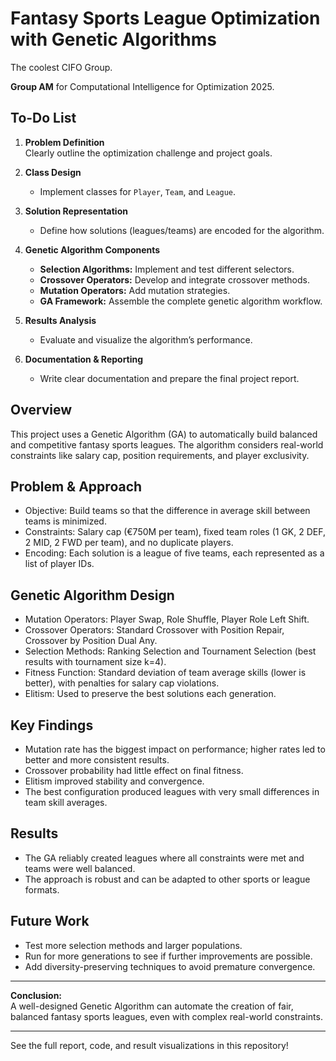 # Fantasy Sports League Optimization with Genetic Algorithms

The coolest CIFO Group.

**Group AM** for Computational Intelligence for Optimization 2025.


##  To-Do List

1. **Problem Definition**  
   Clearly outline the optimization challenge and project goals.

2. **Class Design**  
   - Implement classes for `Player`, `Team`, and `League`.

3. **Solution Representation**  
   - Define how solutions (leagues/teams) are encoded for the algorithm.

4. **Genetic Algorithm Components**  
   - **Selection Algorithms:** Implement and test different selectors.
   - **Crossover Operators:** Develop and integrate crossover methods.
   - **Mutation Operators:** Add mutation strategies.
   - **GA Framework:** Assemble the complete genetic algorithm workflow.

5. **Results Analysis**  
   - Evaluate and visualize the algorithm’s performance.

6. **Documentation & Reporting**  
   - Write clear documentation and prepare the final project report.


## Overview

This project uses a Genetic Algorithm (GA) to automatically build balanced and competitive fantasy sports leagues. The algorithm considers real-world constraints like salary cap, position requirements, and player exclusivity.

## Problem & Approach

- Objective: Build teams so that the difference in average skill between teams is minimized.
- Constraints: Salary cap (€750M per team), fixed team roles (1 GK, 2 DEF, 2 MID, 2 FWD per team), and no duplicate players.
- Encoding: Each solution is a league of five teams, each represented as a list of player IDs.

## Genetic Algorithm Design

- Mutation Operators: Player Swap, Role Shuffle, Player Role Left Shift.
- Crossover Operators: Standard Crossover with Position Repair, Crossover by Position Dual Any.
- Selection Methods: Ranking Selection and Tournament Selection (best results with tournament size k=4).
- Fitness Function: Standard deviation of team average skills (lower is better), with penalties for salary cap violations.
- Elitism: Used to preserve the best solutions each generation.

## Key Findings

- Mutation rate has the biggest impact on performance; higher rates led to better and more consistent results.
- Crossover probability had little effect on final fitness.
- Elitism improved stability and convergence.
- The best configuration produced leagues with very small differences in team skill averages.

## Results

- The GA reliably created leagues where all constraints were met and teams were well balanced.
- The approach is robust and can be adapted to other sports or league formats.

## Future Work

- Test more selection methods and larger populations.
- Run for more generations to see if further improvements are possible.
- Add diversity-preserving techniques to avoid premature convergence.

---

**Conclusion:**  
A well-designed Genetic Algorithm can automate the creation of fair, balanced fantasy sports leagues, even with complex real-world constraints.

---

See the full report, code, and result visualizations in this repository!



